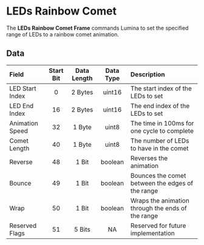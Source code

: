 # LEDs Rainbow Comet

The **LEDs Rainbow Comet Frame** commands Lumina to set the specified range of LEDs to a rainbow comet animation.

## Data

| Field | Start Bit | Data Length | Data Type | Description |
| :- | :-: | :-: | :-: | :- |
| LED Start Index | 0 | 2 Bytes | uint16 | The start index of the LEDs to set |
| LED End Index | 16 | 2 Bytes | uint16 | The end index of the LEDs to set |
| Animation Speed | 32 | 1 Byte | uint8 | The time in 100ms for one cycle to complete |
| Comet Length | 40 | 1 Byte | uint8 | The number of LEDs to have in the comet |
| Reverse | 48 | 1 Bit | boolean | Reverses the animation |
| Bounce | 49 | 1 Bit | boolean | Bounces the comet between the edges of the range |
| Wrap | 50 | 1 Bit | boolean | Wraps the animation through the ends of the range |
| Reserved Flags | 51 | 5 Bits | NA | Reserved for future implementation |